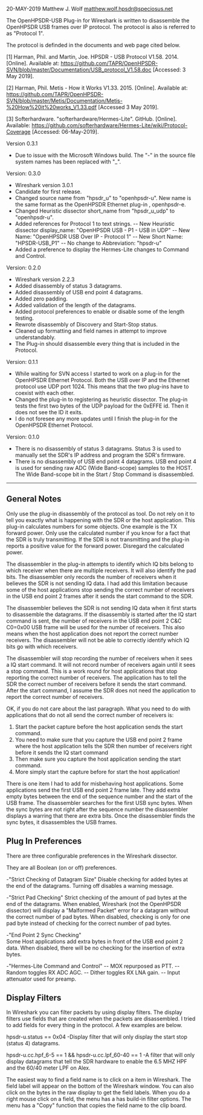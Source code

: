 20-MAY-2019 Matthew J. Wolf <matthew.wolf.hpsdr@speciosus.net>

The OpenHPSDR-USB Plug-in for Wireshark is written to disassemble the 
OpenHPSDR USB frames over IP protocol. The protocol is also is 
referred to as "Protocol 1".

The protocol is definded in the documents and web page cited below.
 
[1] Harman, Phil. and Martin, Joe. HPSDR - USB Protocol V1.58. 2014. [Online]. 
    Available at: 
    https://github.com/TAPR/OpenHPSDR-SVN/blob/master/Documentation/USB_protocol_V1.58.doc 
    [Accessed: 3 May 2019]. 

[2] Harman, Phil. Metis - How it Works V1.33. 2015. [Online].
    Available at:
    https://github.com/TAPR/OpenHPSDR-SVN/blob/master/Metis/Documentation/Metis-%20How%20it%20works_V1.33.pdf
    [Accessed 3 May 2019].

[3] Softerhardware. "softerhardware/Hermes-Lite". GitHub. [Online].
    Available: 
    https://github.com/softerhardware/Hermes-Lite/wiki/Protocol-Coverage
    [Accessed: 06-May-2019].

Version 0.3.1
  - Due to issue with the Microsoft Windows build. The "-"
    in the source file system names has been replaced with "_".

Version: 0.3.0
  - Wireshark version 3.0.1
  - Candidate for first release.
  - Changed source name from "hpsdr_u" to "openhpsdr-u". New name is the same
     format as the OpenHPSDR Ethernet plug-in , openhpsdr-e.
  - Changed Heuristic dissector short_name from "hpsdr_u_udp" to "openhpsdr-u".
  - Added references for Protocol 1 to text strings.
    -- New Heuristic dissector display_name: "OpenHPSDR USB - P1 - USB in UDP"
    -- New Name: "OpenHPSDR USB Over IP - Protocol 1"
    -- New Short Name: "HPSDR-USB_P1"
    -- No change to Abbreviation: "hpsdr-u"
  - Added a preference to display the Hermes-Lite changes to Command and
    Control.

Version: 0.2.0
  - Wireshark version 2.2.3
  - Added disassembly of status 3 datagrams.
  - Added disassembly of USB end point 4 datagrams.
  - Added zero padding.
  - Added validation of the length of the datagrams.
  - Added protocol preferences to enable or disable some of the length testing.
  - Rewrote disassembly of Discovery and Start-Stop status.
  - Cleaned up formatting and field names in attempt to improve
    understandably.
  - The Plug-in should disassemble every thing that is included in the
    Protocol.

Version: 0.1.1
 - While waiting for SVN access I started to work on a plug-in for the OpenHPSDR
   Ethernet Protocol. Both the USB over IP and the Ethernet protocol use UDP
   port 1024. This means that the two plug-ins have to coexist with each other.
 - Changed the plug-in to registering as heuristic dissector. The plug-in tests
   the first two bytes of the UDP payload for the 0xEFFE id. Then it does not
   see the ID it exits.
 - I do not foresee any more updates until I finish the plug-in for the OpenHPSDR
   Ethernet Protocol.

Version: 0.1.0
 - There is no disassembly of status 3 datagrams. Status 3 is used to
   manually set the SDR's IP address and program the SDR's firmware.
 - There is no disassembly of USB end point 4 datagrams. USB end point 4 
   is used for sending raw ADC (Wide Band-scope) samples to the HOST. The 
   Wide Band-scope bit in the Start / Stop Command is disassembled. 

-------------------------------------------------------------------------------

General Notes
-------------

Only use the plug-in disassembly of the protocol as tool. Do not rely on it to
tell you exactly what is happening with the SDR or the host application. This 
plug-in calculates numbers for some objects. One example is the TX forward 
power. Only use the calculated number if you know for a fact that the SDR is 
truly transmitting. If the SDR is not transmitting and the plug-in reports a 
positive value for the forward power. Disregard the calculated power.


The disassembler in the plug-in attempts to identify which IQ bits belong to 
which receiver when there are multiple receivers. It will also identify the pad
bits. The disassembler only records the number of receivers when it believes the 
SDR is not sending IQ data. I had add this limitation because some of the host 
applications stop sending the correct number of receivers in the USB end point 2 
frames after it sends the start command to the SDR.

The disassembler believes the SDR is not sending IQ data when it first starts to 
disassemble the datagrams. If the disassembly is started after
the IQ start command is sent, the number of receivers in the USB end point 2 C&C 
C0=0x00 USB frame will be used for the number of receivers. This also means when
the host application does not report the correct number receivers. The 
disassembler will not be able to correctly identify which IQ bits go with which 
receivers.       

The disassembler will stop recording the number of receivers when it sees a IQ 
start command. It will not record number of receivers again until it sees a stop
command. This is a work round for host applications that stop reporting the 
correct number of receivers. The application has to tell the SDR the correct 
number of receivers before it sends the start command. After the start command, 
I assume the SDR does not need the application to report the correct number of 
receivers.

OK, if you do not care about the last paragraph. What you need to do with 
applications that do not all send the correct number of receivers is:
1. Start the packet capture before the host application sends the start command.
2. You need to make sure that you capture the USB end point 2 frame where the 
    host application tells the SDR then number of receivers right before it sends
    the IQ start command
3. Then make sure you capture the host application sending the start command.
4. More simply start the capture before for start the host application! 


There is one item I had to add for misbehaving host applications. Some 
applications send the first USB end point 2 frame late. They add extra empty 
bytes between the end of the sequence number and the start of the USB frame.
The disassembler searches for the first USB sync bytes. When the sync bytes are
not right after the sequence number the disassembler displays a warring that 
there are extra bits. Once the disassembler finds the sync bytes, it 
disassembles the USB frames.

Plug In Preferences
-------------------

There are three configurable preferences in the Wireshark dissector. 

They are all Boolean (on or off) preferences.

-"Strict Checking of Datagram Size"
  Disable checking for added bytes at the end of the datagrams.
  Turning off disables a warning message.

-"Strict Pad Checking"
  Strict checking of the amount of pad bytes at the end of the datagrams.
  When enabled, Wireshark (not the OpenHPSDR dissector) will display
  a "Malformed Packet" error for a datagram without the correct
  number of pad bytes. 
  When disabled, checking is only for one pad byte instead of checking
  for the correct number of pad bytes.

-"End Point 2 Sync Checking"  
  Some Host applications add extra bytes in front of the USB end point 2
  data. When disabled, there will be no checking for the insertion of extra 
  bytes.       

-"Hermes-Lite Command and Control"
  -- MOX repurposed as PTT.
  -- Random toggles RX ADC AGC.
  -- Dither toggles RX LNA gain.
  -- Input attenuator used for preamp.

Display Filters
---------------

In Wireshark you can filter packets by using display filters. The display 
filters use fields that are created when the packets are disassembled. I tried
to add fields for every thing in the protocol. A few examples are below.   

hpsdr-u.status == 0x04
-Display filter that will only display the start stop (status 4) datagrams.
 
hpsdr-u.cc.hpf_6-5 == 1 && hpsdr-u.cc.lpf_60-40 == 1
-A filter that will only display datagrams that tell the SDR hardware to enable
 the 6.5 MHZ HPF and the 60/40 meter LPF on Alex. 


The easiest way to find a field name is to click on a item in Wireshark. The 
field label will appear on the bottom of the Wireshark window. You can also 
click on the bytes in the raw display to get the field labels. When you do a
right mouse click on a field, the menu has a has build-in filter options. The 
menu has a "Copy" function that copies the field name to the clip board.
